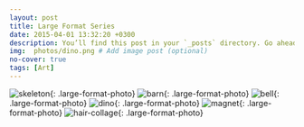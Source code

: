 ```yaml
---
layout: post
title: Large Format Series
date: 2015-04-01 13:32:20 +0300
description: You’ll find this post in your `_posts` directory. Go ahead and edit it and re-build the site to see your changes. # Add post description (optional)
img:  photos/dino.png # Add image post (optional)
no-cover: true
tags: [Art]
---
```


![skeleton]({{site.baseurl}}/assets/img/photos/skeleton.png){: .large-format-photo}
![barn]({{site.baseurl}}/assets/img/photos/barn.png){: .large-format-photo}
![bell]({{site.baseurl}}/assets/img/photos/bell.png){: .large-format-photo}
![dino]({{site.baseurl}}/assets/img/photos/dino.png){: .large-format-photo}
![magnet]({{site.baseurl}}/assets/img/photos/magnet.png){: .large-format-photo}
![hair-collage]({{site.baseurl}}/assets/img/photos/hair-collage-1.png){: .large-format-photo}
